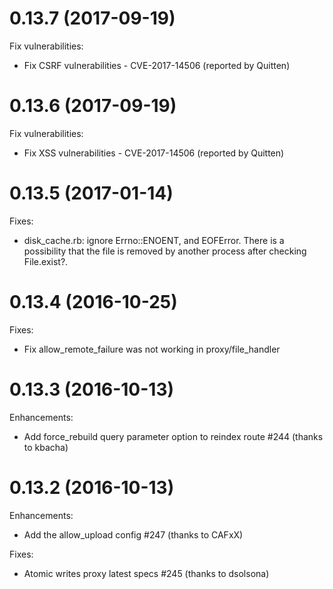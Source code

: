# 0.13.7 (2017-09-19)

Fix vulnerabilities:

* Fix CSRF vulnerabilities - CVE-2017-14506 (reported by Quitten)

# 0.13.6 (2017-09-19)

Fix vulnerabilities:

* Fix XSS vulnerabilities - CVE-2017-14506 (reported by Quitten)

# 0.13.5 (2017-01-14)

Fixes:

* disk_cache.rb: ignore Errno::ENOENT, and EOFError. There is a possibility that the file is removed by another process after checking File.exist?.

# 0.13.4 (2016-10-25)

Fixes:

* Fix allow_remote_failure was not working in proxy/file_handler

# 0.13.3 (2016-10-13)

Enhancements:

* Add force_rebuild query parameter option to reindex route #244 (thanks to kbacha)

# 0.13.2 (2016-10-13)

Enhancements:

* Add the allow_upload config #247 (thanks to CAFxX)

Fixes:

* Atomic writes proxy latest specs #245 (thanks to dsolsona)
